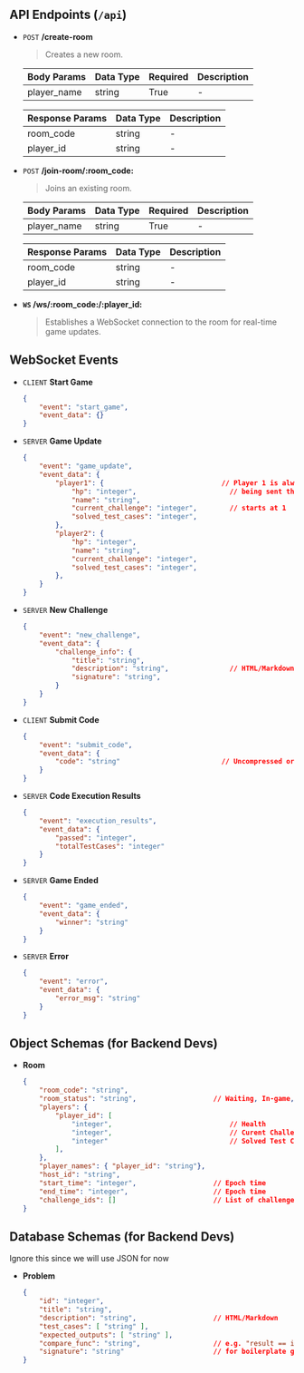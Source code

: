 ## API Endpoints (`/api`)

- `POST` **/create-room**
    
    > Creates a new room.
    > 
    
    | **Body Params** | **Data Type** | **Required** | **Description** |
    | --- | --- | --- | --- |
    | player_name | string | True | - |
    
    | **Response Params** | **Data Type** | **Description** |
    | --- | --- | --- |
    | room_code | string | - |
    | player_id | string | - |
    
- `POST` **/join-room/:room_code:**
    
    > Joins an existing room.
    > 
    
    | **Body Params** | **Data Type** | **Required** | **Description** |
    | --- | --- | --- | --- |
    | player_name | string | True | - |
    
    | **Response Params** | **Data Type** | **Description** |
    | --- | --- | --- |
    | room_code | string | - |
    | player_id | string | - |
    
- **`WS` /ws/:room_code:/:player_id:**
    
    > Establishes a WebSocket connection to the room for real-time game updates.
    > 
    

## WebSocket Events

- `CLIENT` **Start Game**
    
    ```json
    {
    	"event": "start_game",
    	"event_data": {}
    }
    ```
    
- `SERVER` **Game Update**
    
    ```json
    {
    	"event": "game_update",
    	"event_data": {
    		"player1": {                             // Player 1 is always the player
    			"hp": "integer",                       // being sent this event
    			"name": "string",
    			"current_challenge": "integer",        // starts at 1
    			"solved_test_cases": "integer",
    		},
    		"player2": {
    			"hp": "integer",
    			"name": "string",
    			"current_challenge": "integer",
    			"solved_test_cases": "integer",
    		},
    	}
    }
    ```
    
- `SERVER` **New Challenge**
    
    ```json
    {
    	"event": "new_challenge",
    	"event_data": {
    		"challenge_info": {
    			"title": "string",
    			"description": "string",               // HTML/Markdown		
				"signature": "string",	
    		}
    	}
    }
    ```
    
- `CLIENT` **Submit Code**
    
    ```json
    {
    	"event": "submit_code",
    	"event_data": {
    		"code": "string"                         // Uncompressed or Compressed 
    	}
    }
    ```
    
- `SERVER` **Code Execution Results**
    
    ```json
    {
    	"event": "execution_results",
    	"event_data": {
    		"passed": "integer",
    		"totalTestCases": "integer"
    	}
    }
    ```
    
- `SERVER` **Game Ended**
    
    ```json
    {
    	"event": "game_ended",
    	"event_data": {
    		"winner": "string"
    	}
    }
    ```
    
- `SERVER` **Error**
    
    ```json
    {
    	"event": "error",
    	"event_data": {
    		"error_msg": "string"
    	}
    }
    ```
    

## Object Schemas (for Backend Devs)

- **Room**
    
    ```json
    {
    	"room_code": "string",
    	"room_status": "string",                   // Waiting, In-game, Ended
    	"players": {
    		"player_id": [
    			"integer",                             // Health
    			"integer",                             // Curent Challenge Index
    			"integer"                              // Solved Test Cases
    		], 
    	},
    	"player_names": { "player_id": "string"},
    	"host_id": "string",
    	"start_time": "integer",                   // Epoch time
    	"end_time": "integer",                     // Epoch time
    	"challenge_ids": []                        // List of challenge indexes from the database
    }
    ```
    

## Database Schemas (for Backend Devs)

Ignore this since we will use JSON for now

- **Problem**
    
    ```json
    {
    	"id": "integer",
    	"title": "string",
    	"description": "string",                   // HTML/Markdown		
    	"test_cases": [ "string" ],                
    	"expected_outputs": [ "string" ],           
    	"compare_func": "string",                  // e.g. "result == int(expected)"
    	"signature": "string"                      // for boilerplate generation
    }
    ```